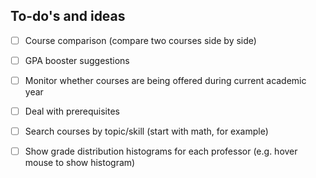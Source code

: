 ## To-do's and ideas
- [ ] Course comparison (compare two courses side by side)
- [ ] GPA booster suggestions
- [ ] Monitor whether courses are being offered during current academic year
- [ ] Deal with prerequisites
- [ ] Search courses by topic/skill (start with math, for example)
- [ ] Show grade distribution histograms for each professor (e.g. hover mouse to show histogram)

